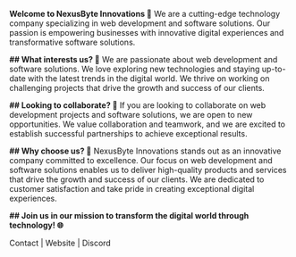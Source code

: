**Welcome to NexusByte Innovations 👋**
We are a cutting-edge technology company specializing in web development and software solutions. Our passion is empowering businesses with innovative digital experiences and transformative software solutions.

**## What interests us? 👀**
We are passionate about web development and software solutions. We love exploring new technologies and staying up-to-date with the latest trends in the digital world. We thrive on working on challenging projects that drive the growth and success of our clients.

**## Looking to collaborate? 💞️**
If you are looking to collaborate on web development projects and software solutions, we are open to new opportunities. We value collaboration and teamwork, and we are excited to establish successful partnerships to achieve exceptional results.

**## Why choose us? 🤔**
NexusByte Innovations stands out as an innovative company committed to excellence. Our focus on web development and software solutions enables us to deliver high-quality products and services that drive the growth and success of our clients. We are dedicated to customer satisfaction and take pride in creating exceptional digital experiences.

**## Join us in our mission to transform the digital world through technology! 🌐**

Contact | Website | Discord

<!---
NexusByte/NexusByte is a ✨ special ✨ repository because its `README.md` (this file) appears on your GitHub profile.
You can click the Preview link to take a look at your changes.
--->
